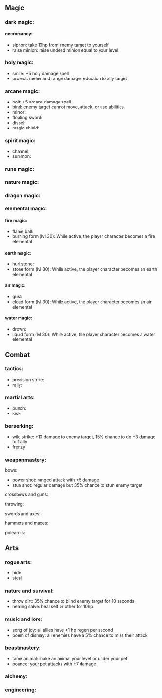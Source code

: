 ## Magic

### dark magic:

#### necromancy:
- siphon: take 10hp from enemy target to yourself
- raise minion: raise undead minion equal to your level

### holy magic:
- smite: +5 holy damage spell
- protect: melee and range damage reduction to ally target

### arcane magic:
- bolt: +5 arcane damage spell
- bind: enemy target cannot move, attack, or use abilities
- mirror:
- floating sword:
- dispel:
- magic shield:

### spirit magic:
- channel:
- summon:

### rune magic:

### nature magic:

### dragon magic:

### elemental magic:

#### fire magic:
- flame ball:
- burning form (lvl 30): While active, the player character becomes a fire elemental

#### earth magic:
- hurl stone:
- stone form (lvl 30): While active, the player character becomes an earth elemental

#### air magic:
- gust:
- cloud form (lvl 30): While active, the player character becomes an air elemental

#### water magic:
- drown:
- liquid form (lvl 30): While active, the player character becomes a water elemental

## Combat

### tactics:
- precision strike:
- rally:

### martial arts:
- punch:
- kick:

### berserking:
- wild strike: +10 damage to enemy target, 15% chance to do +3 damage to 1 ally
- frenzy

### weaponmastery:

bows:
- power shot: ranged attack with +5 damage
- stun shot: regular damage but 35% chance to stun enemy target

crossbows and guns:

throwing:

swords and axes:

hammers and maces:

polearms:

## Arts

### rogue arts:
- hide
- steal

### nature and survival:
- throw dirt: 35% chance to blind enemy target for 10 seconds
- healing salve: heal self or other for 10hp

### music and lore:
- song of joy: all allies have +1 hp regen per second
- poem of dismay: all enemies have a 5% chance to miss their attack

### beastmastery:
- tame animal: make an animal your level or under your pet
- pounce: your pet attacks with +7 damage

### alchemy:

### engineering:
